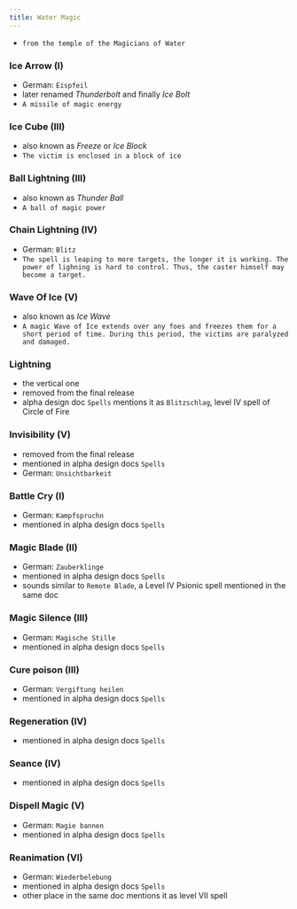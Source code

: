 ```yaml
---
title: Water Magic
---
```


- `from the temple of the Magicians of Water`

### Ice Arrow (I)
- German: `Eispfeil`
- later renamed _Thunderbolt_ and finally _Ice Bolt_
- `A missile of magic energy`

### Ice Cube (III)
- also known as _Freeze_ or _Ice Block_
- `The victim is enclosed in a block of ice`

### Ball Lightning (III)
- also known as _Thunder Ball_
- `A ball of magic power`

### Chain Lightning (IV)
- German: `Blitz`
- `The spell is leaping to more targets, the longer it is working. The power of lighning is hard to control. Thus, the caster himself may become a target.`

### Wave Of Ice (V)
- also known as _Ice Wave_
- `A magic Wave of Ice extends over any foes and freezes them for a short period of time. During this period, the victims are paralyzed and damaged.`

### Lightning
- the vertical one
- removed from the final release
- alpha design doc `Spells` mentions it as `Blitzschlag`, level IV spell of Circle of Fire 


### Invisibility (V)
- removed from the final release
- mentioned in alpha design docs `Spells`
- German: `Unsichtbarkeit`

### Battle Cry (I)
- German: `Kampfspruchn`
- mentioned in alpha design docs `Spells`

### Magic Blade (II)
- German: `Zauberklinge`
- mentioned in alpha design docs `Spells`
- sounds similar to `Remote Blade`, a Level IV Psionic spell mentioned in the same doc 

### Magic Silence (III)
- German: `Magische Stille`
- mentioned in alpha design docs `Spells`

### Cure poison (III)
- German: `Vergiftung heilen`
- mentioned in alpha design docs `Spells`

### Regeneration (IV)
- mentioned in alpha design docs `Spells`

### Seance (IV)
- mentioned in alpha design docs `Spells`

### Dispell Magic (V)
- German: `Magie bannen`
- mentioned in alpha design docs `Spells`

### Reanimation (VI)
- German: `Wiederbelebung`
- mentioned in alpha design docs `Spells`
- other place in the same doc mentions it as level VII spell
